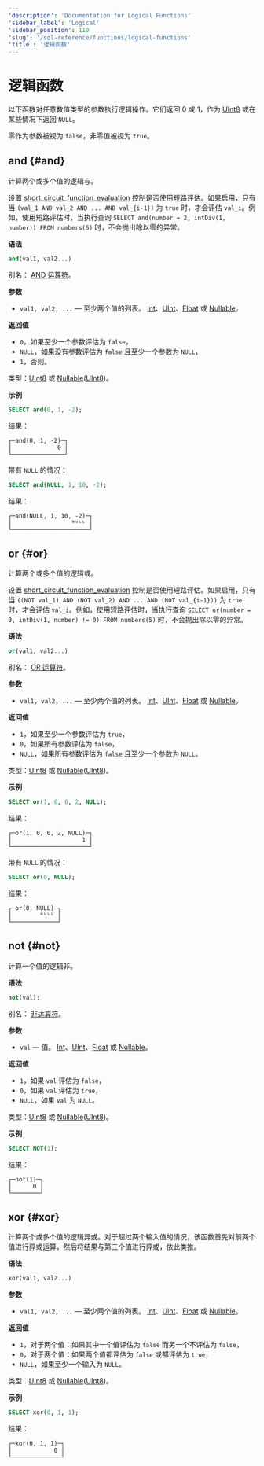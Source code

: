 ```yaml
---
'description': 'Documentation for Logical Functions'
'sidebar_label': 'Logical'
'sidebar_position': 110
'slug': '/sql-reference/functions/logical-functions'
'title': '逻辑函数'
---
```



# 逻辑函数

以下函数对任意数值类型的参数执行逻辑操作。它们返回 0 或 1，作为 [UInt8](../data-types/int-uint.md) 或在某些情况下返回 `NULL`。

零作为参数被视为 `false`，非零值被视为 `true`。

## and {#and}

计算两个或多个值的逻辑与。

设置 [short_circuit_function_evaluation](/operations/settings/settings#short_circuit_function_evaluation) 控制是否使用短路评估。如果启用，只有当 `(val_1 AND val_2 AND ... AND val_{i-1})` 为 `true` 时，才会评估 `val_i`。例如，使用短路评估时，当执行查询 `SELECT and(number = 2, intDiv(1, number)) FROM numbers(5)` 时，不会抛出除以零的异常。

**语法**

```sql
and(val1, val2...)
```

别名： [AND 运算符](../../sql-reference/operators/index.md#logical-and-operator)。

**参数**

- `val1, val2, ...` — 至少两个值的列表。 [Int](../data-types/int-uint.md)、[UInt](../data-types/int-uint.md)、[Float](../data-types/float.md) 或 [Nullable](../data-types/nullable.md)。

**返回值**

- `0`，如果至少一个参数评估为 `false`，
- `NULL`，如果没有参数评估为 `false` 且至少一个参数为 `NULL`，
- `1`，否则。

类型：[UInt8](../../sql-reference/data-types/int-uint.md) 或 [Nullable](../../sql-reference/data-types/nullable.md)([UInt8](../../sql-reference/data-types/int-uint.md))。

**示例**

```sql
SELECT and(0, 1, -2);
```

结果：

```text
┌─and(0, 1, -2)─┐
│             0 │
└───────────────┘
```

带有 `NULL` 的情况：

```sql
SELECT and(NULL, 1, 10, -2);
```

结果：

```text
┌─and(NULL, 1, 10, -2)─┐
│                 ᴺᵁᴸᴸ │
└──────────────────────┘
```

## or {#or}

计算两个或多个值的逻辑或。

设置 [short_circuit_function_evaluation](/operations/settings/settings#short_circuit_function_evaluation) 控制是否使用短路评估。如果启用，只有当 `((NOT val_1) AND (NOT val_2) AND ... AND (NOT val_{i-1}))` 为 `true` 时，才会评估 `val_i`。例如，使用短路评估时，当执行查询 `SELECT or(number = 0, intDiv(1, number) != 0) FROM numbers(5)` 时，不会抛出除以零的异常。

**语法**

```sql
or(val1, val2...)
```

别名： [OR 运算符](../../sql-reference/operators/index.md#logical-or-operator)。

**参数**

- `val1, val2, ...` — 至少两个值的列表。 [Int](../data-types/int-uint.md)、[UInt](../data-types/int-uint.md)、[Float](../data-types/float.md) 或 [Nullable](../data-types/nullable.md)。

**返回值**

- `1`，如果至少一个参数评估为 `true`，
- `0`，如果所有参数评估为 `false`，
- `NULL`，如果所有参数评估为 `false` 且至少一个参数为 `NULL`。

类型：[UInt8](../../sql-reference/data-types/int-uint.md) 或 [Nullable](../../sql-reference/data-types/nullable.md)([UInt8](../../sql-reference/data-types/int-uint.md))。

**示例**

```sql
SELECT or(1, 0, 0, 2, NULL);
```

结果：

```text
┌─or(1, 0, 0, 2, NULL)─┐
│                    1 │
└──────────────────────┘
```

带有 `NULL` 的情况：

```sql
SELECT or(0, NULL);
```

结果：

```text
┌─or(0, NULL)─┐
│        ᴺᵁᴸᴸ │
└─────────────┘
```

## not {#not}

计算一个值的逻辑非。

**语法**

```sql
not(val);
```

别名： [非运算符](../../sql-reference/operators/index.md#logical-negation-operator)。

**参数**

- `val` — 值。 [Int](../data-types/int-uint.md)、[UInt](../data-types/int-uint.md)、[Float](../data-types/float.md) 或 [Nullable](../data-types/nullable.md)。

**返回值**

- `1`，如果 `val` 评估为 `false`，
- `0`，如果 `val` 评估为 `true`，
- `NULL`，如果 `val` 为 `NULL`。

类型：[UInt8](../../sql-reference/data-types/int-uint.md) 或 [Nullable](../../sql-reference/data-types/nullable.md)([UInt8](../../sql-reference/data-types/int-uint.md))。

**示例**

```sql
SELECT NOT(1);
```

结果：

```test
┌─not(1)─┐
│      0 │
└────────┘
```

## xor {#xor}

计算两个或多个值的逻辑异或。对于超过两个输入值的情况，该函数首先对前两个值进行异或运算，然后将结果与第三个值进行异或，依此类推。

**语法**

```sql
xor(val1, val2...)
```

**参数**

- `val1, val2, ...` — 至少两个值的列表。 [Int](../data-types/int-uint.md)、[UInt](../data-types/int-uint.md)、[Float](../data-types/float.md) 或 [Nullable](../data-types/nullable.md)。

**返回值**

- `1`，对于两个值：如果其中一个值评估为 `false` 而另一个不评估为 `false`，
- `0`，对于两个值：如果两个值都评估为 `false` 或都评估为 `true`，
- `NULL`，如果至少一个输入为 `NULL`。

类型：[UInt8](../../sql-reference/data-types/int-uint.md) 或 [Nullable](../../sql-reference/data-types/nullable.md)([UInt8](../../sql-reference/data-types/int-uint.md))。

**示例**

```sql
SELECT xor(0, 1, 1);
```

结果：

```text
┌─xor(0, 1, 1)─┐
│            0 │
└──────────────┘
```
